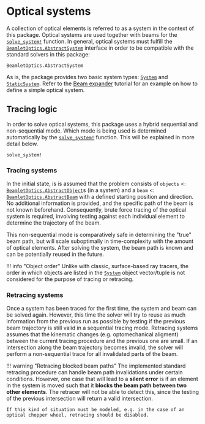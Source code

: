# Optical systems

A collection of optical elements is referred to as a system in the context of this package. Optical systems are used together with beams for the [`solve_system!`](@ref) function. In general, optical systems must fulfill the [`BeamletOptics.AbstractSystem`](@ref) interface in order to be compatible with the standard solvers in this package:

```@docs; canonical=false
BeamletOptics.AbstractSystem
```

As is, the package provides two basic system types: [`System`](@ref) and [`StaticSystem`](@ref). Refer to the [Beam expander](@ref) tutorial for an example on how to define a simple optical system.

## Tracing logic

In order to solve optical systems, this package uses a hybrid sequential and non-sequential mode. Which mode is being used is determined automatically by the [`solve_system!`](@ref) function. This will be explained in more detail below.

```@docs; canonical=false
solve_system!
```

### Tracing systems

In the initial state, is is assumed that the problem consists of `objects` <: [`BeamletOptics.AbstractObject`](@ref)s (in a system) and a `beam` <: [`BeamletOptics.AbstractBeam`](@ref) with a defined starting position and direction. No additional information is provided, and the specific path of the beam is not known beforehand. Consequently, brute force tracing of the optical system is required, involving testing against each individual element to determine the trajectory of the beam.

This non-sequential mode is comparatively safe in determining the "true" beam path, but will scale suboptimally in time-complexity with the amount of optical elements. After solving the system, the beam path is known and can be potentially reused in the future.

!!! info "Object order"
    Unlike with classic, surface-based ray tracers, the order in which objects are listed in the [`System`](@ref) object vector/tuple is not considered for the purpose of tracing or retracing.

### Retracing systems

Once a system has been traced for the first time, the system and beam can be solved again. However, this time the solver will try to reuse as much information from the previous run as possible by testing if the previous beam trajectory is still valid in a sequential tracing mode. Retracing systems assumes that the kinematic changes (e.g. optomechanical aligment) between the current tracing procedure and the previous one are small. If an intersection along the beam trajectory becomes invalid, the solver will perform a non-sequential trace for all invalidated parts of the beam.

!!! warning "Retracing blocked beam paths"
    The  implemented standard retracing procedure can handle beam path invalidations under certain conditions. However, one case that will lead to a **silent error** is if an element in the system is moved such that it **blocks the beam path between two other elements**. The retracer will not be able to detect this, since the testing of the previous intersection will return a valid intersection.

    If this kind of situation must be modeled, e.g. in the case of an optical chopper wheel, retracing should be disabled.